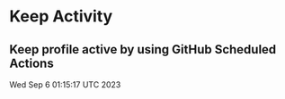 # Keep Activity 
Keep profile active by using GitHub Scheduled Actions
--- 
Wed Sep  6 01:15:17 UTC 2023